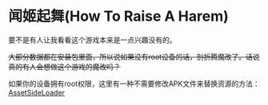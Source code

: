 # 闻姬起舞(How To Raise A Harem)

要不是有人让我看看这个游戏本来是一点兴趣没有的。

~~大部分数据都在安装包里面，所以说如果没有root设备的话，别折腾魔改了。话说真的有人会想做这个游戏的魔改吗？~~

如果你的设备拥有root权限，这里有一种不需要修改APK文件来替换资源的方法：[AssetSideLoader](https://github.com/AXiX-official/AssetSideLoader)